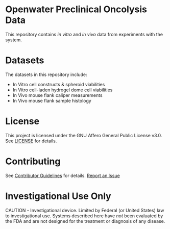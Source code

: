 # Openwater Preclinical Oncolysis Data
This repository contains _in vitro_ and _in vivo_ data from experiments with the system. 

# Datasets
The datasets in this repository include:
*  In Vitro cell constructs & spheroid viabilities
*  In Vitro cell-laden hydrogel dome cell viabilities
*  In Vivo mouse flank caliper measurements
*  In Vivo mouse flank sample histology

# License
This project is licensed under the GNU Affero General Public License v3.0. See [LICENSE](LICENSE) for details.

# Contributing 
See [Contributor Guidelines](Contributor%20Guidelines) for details. [Report an Issue](https://goo.gl/forms/chVYUnA4bP70WGsL2)

# Investigational Use Only
CAUTION - Investigational device. Limited by Federal (or United States) law to investigational use. Systems described here have *not* been evaluated by the FDA and are not designed for the treatment or diagnosis of any disease. 
